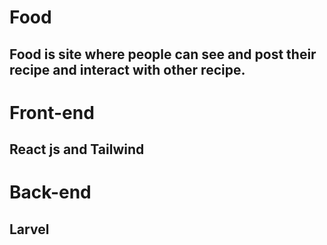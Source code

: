 # Food
## Food is site where people can see and post their recipe and interact with other recipe.


# Front-end 
## React js and Tailwind

# Back-end
## Larvel  